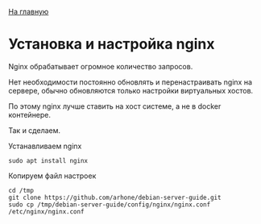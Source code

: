 [На главную](README.md)

# Установка и настройка nginx

Nginx обрабатывает огромное количество запросов.

Нет необходимости постоянно обновлять и перенастраивать nginx на сервере, 
обычно обновляются только настройки виртуальных хостов.

По этому nginx лучше ставить на хост системе, а не в docker контейнере.

Так и сделаем.

Устанавливаем nginx
```
sudo apt install nginx
```

Копируем файл настроек
```
cd /tmp
git clone https://github.com/arhone/debian-server-guide.git
sudo cp /tmp/debian-server-guide/config/nginx/nginx.conf /etc/nginx/nginx.conf
```